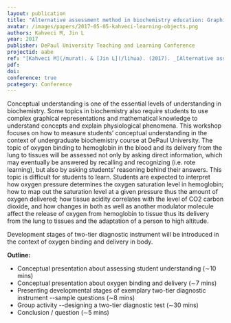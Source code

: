 ```yaml
---
layout: publication
title: "Alternative assessment method in biochemistry education: Graphical representation of oxygen binding and delivery"
avatar: /images/papers/2017-05-05-kahveci-learning-objects.png
authors: Kahveci M, Jin L
year: 2017
publisher: DePaul University Teaching and Learning Conference
projectid: aabe
ref: "[Kahveci M](/murat). & [Jin L](/lihua). (2017). _[Alternative assessment method in biochemistry education: Graphical representation of oxygen binding and delivery](/ekj)_. Paper presented at DePaul University Teaching and Learning Conference. Workshop. Chicago, IL, USA. May 5, 2017."
pdf:
doi:
conference: true
pcategory: Conference
---
```


Conceptual understanding is one of the essential levels of understanding in biochemistry. Some topics in biochemistry also require students to use complex graphical representations and mathematical knowledge to understand concepts and explain physiological phenomena. This workshop focuses on how to measure students’ conceptual understanding in the context of undergraduate biochemistry course at DePaul University.
The topic of oxygen binding to hemoglobin in the blood and its delivery from the lung to tissues will be assessed not only by asking direct information, which may eventually be answered by recalling and recognizing (i.e. rote learning), but also by asking students’ reasoning behind their answers. This topic is difficult for students to learn. Students are expected to interpret how oxygen pressure determines the oxygen saturation level in hemoglobin; how to map out the saturation level at a given pressure thus the amount of oxygen delivered; how tissue acidity correlates with the level of CO2 carbon dioxide, and how changes in both as well as another modulator molecule affect the release of oxygen from hemoglobin to tissue thus its delivery from the lung to tissues and the adaptation of a person to high altitude.

Development stages of two-tier diagnostic instrument will be introduced in the context of oxygen binding and delivery in body.

**Outline:**

- Conceptual presentation about assessing student understanding (∼10 mins)
- Conceptual presentation about oxygen binding and delivery (∼7 mins)
- Presenting developmental stages of exemplary two-tier diagnostic instrument --sample questions (∼8 mins)
- Group activity --designing a two-tier diagnostic test (∼30 mins)
- Conclusion / question (∼5 mins)
